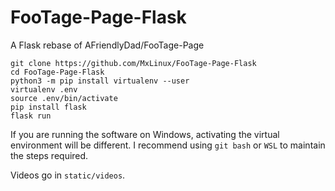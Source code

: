 # FooTage-Page-Flask
A Flask rebase of AFriendlyDad/FooTage-Page

```
git clone https://github.com/MxLinux/FooTage-Page-Flask
cd FooTage-Page-Flask
python3 -m pip install virtualenv --user
virtualenv .env
source .env/bin/activate
pip install flask
flask run
```

If you are running the software on Windows, activating the virtual environment will be different. I recommend using `git bash` or `WSL` to maintain the steps required. 

Videos go in `static/videos`.
